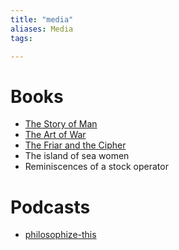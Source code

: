 ```yaml
---
title: "media"
aliases: Media
tags: 

---
```


# Books
- [The Story of Man](notes/the-story-of-man.md)
- [The Art of War](notes/the-art-of-war.md)
- [The Friar and the Cipher](notes/The-Friar-and-the-Cipher)
- The island of sea women
- Reminiscences of a stock operator

# Podcasts
- [philosophize-this](notes/philosophize-this.md)